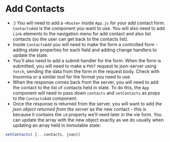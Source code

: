 # Add Contacts

- :) You will need to add a `<Route>` inside `App.js` for your add contact form. `ContactsAdd` is the component you want to use. You will also need to add `Link` elements to the navigation menu for add contact and also list contacts (so the user can get back to the contacts list).
- Inside `ContactsAdd` you will need to make the form a controlled form - adding state properties for each field and adding change handlers to update the state.
- You'll also need to add a submit handler for the form. 
When the form is submitted, you will need to make a `POST` request to json-server using `fetch`, sending the data from the form in the request body. Check with Insomnia or a similar tool for the format you need to use.
- When the response comes back from the server, you will need to add the contact to the list of contacts held in state. To do this, the `App` component will need to pass down `contacts` and `setContacts` as props to the `ContactsAdd` component. 
- Once the response is returned from the server, you will want to add *the json object returned from the server* as the new contact - this is because it contains the `id` property we'll need later in the vie form. You can update the array with the new object exactly as we do usually when updating an array held in immutable state:

```javascript
setContacts( [...contacts, json])
```